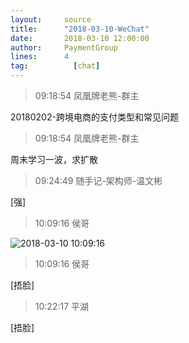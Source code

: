 ```yaml
---
layout:     source 
title:      "2018-03-10-WeChat"
date:       2018-03-10 12:00:00
author:     PaymentGroup
lines:      4 
tag:		  [chat]
---
```

> 09:18:54  凤凰牌老熊-群主  
   
20180202-跨境电商的支付类型和常见问题  
   
> 09:18:54  凤凰牌老熊-群主  
   
周末学习一波，求扩散  
   
> 09:24:49  随手记-架构师-温文彬  
   
[强]  
   
> 10:09:16  侯哥  
   
![2018-03-10 10:09:16](http://static.cocolian.org/img/20180310_100916.png) 
   
> 10:09:16  侯哥  
   
[捂脸]  
   
> 10:22:17  平湖  
   
[捂脸]  
   
